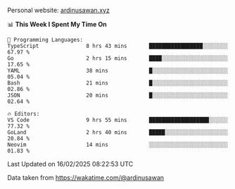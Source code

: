 Personal website: [ardinusawan.xyz](https://ardinusawan.xyz)

<!--START_SECTION:waka-->
📊 **This Week I Spent My Time On** 

```text
💬 Programming Languages: 
TypeScript               8 hrs 43 mins       █████████████████░░░░░░░░   67.97 % 
Go                       2 hrs 15 mins       ████░░░░░░░░░░░░░░░░░░░░░   17.65 % 
YAML                     38 mins             █░░░░░░░░░░░░░░░░░░░░░░░░   05.04 % 
Bash                     21 mins             █░░░░░░░░░░░░░░░░░░░░░░░░   02.86 % 
JSON                     20 mins             █░░░░░░░░░░░░░░░░░░░░░░░░   02.64 % 

🔥 Editors: 
VS Code                  9 hrs 55 mins       ███████████████████░░░░░░   77.32 % 
GoLand                   2 hrs 40 mins       █████░░░░░░░░░░░░░░░░░░░░   20.84 % 
Neovim                   14 mins             ░░░░░░░░░░░░░░░░░░░░░░░░░   01.83 % 
```


 Last Updated on 16/02/2025 08:22:53 UTC
<!--END_SECTION:waka-->
Data taken from https://wakatime.com/@ardinusawan
